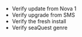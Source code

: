   * Verify update from Nova 1
  * Verify upgrade from SMS
  * Verify the fresh install
  * Verify seaQuest genre